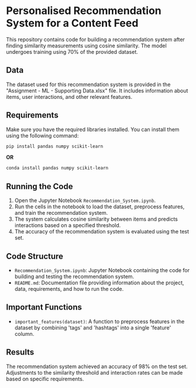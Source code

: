
# Personalised Recommendation System for a Content Feed

This repository contains code for building a recommendation system after finding similarity measurements using cosine similarity. The model undergoes training using 70% of the provided dataset.

## Data

The dataset used for this recommendation system is provided in the "Assignment - ML - Supporting Data.xlsx" file. It includes information about items, user interactions, and other relevant features.

## Requirements

Make sure you have the required libraries installed. You can install them using the following command:

```bash
pip install pandas numpy scikit-learn
```
**OR**
```bash
conda install pandas numpy scikit-learn
```
## Running the Code

1. Open the Jupyter Notebook `Recommendation_System.ipynb`.
2. Run the cells in the notebook to load the dataset, preprocess features, and train the recommendation system.
3. The system calculates cosine similarity between items and predicts interactions based on a specified threshold.
4. The accuracy of the recommendation system is evaluated using the test set.

## Code Structure

- `Recommendation_System.ipynb`: Jupyter Notebook containing the code for building and testing the recommendation system.
- `README.md`: Documentation file providing information about the project, data, requirements, and how to run the code.

## Important Functions

- `important_features(dataset)`: A function to preprocess features in the dataset by combining 'tags' and 'hashtags' into a single 'feature' column.

## Results

The recommendation system achieved an accuracy of 98% on the test set. Adjustments to the similarity threshold and interaction rates can be made based on specific requirements.

